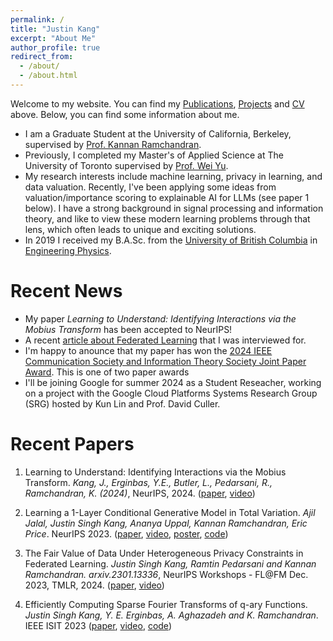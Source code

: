 ```yaml
---
permalink: /
title: "Justin Kang"
excerpt: "About Me"
author_profile: true
redirect_from: 
  - /about/
  - /about.html
---
```

Welcome to my website. You can find my <a href='publications'>Publications</a>, <a href='portfolio'>Projects</a> and <a href='files/Resume.pdf'>CV</a> above. Below, you can find some information about me.

* I am a Graduate Student at the University of California, Berkeley, supervised by <a href='https://people.eecs.berkeley.edu/~kannanr'>Prof. Kannan Ramchandran</a>.
* Previously, I completed my Master's of Applied Science at The University of Toronto supervised by <a href='https://www.comm.utoronto.ca/~weiyu/'>Prof. Wei Yu</a>.
* My research interests include machine learning, privacy in learning, and data valuation. Recently, I've been applying some ideas from valuation/importance scoring to explainable AI for LLMs (see paper 1 below). I have a strong background in signal processing and information theory, and like to view these modern learning problems through that lens, which often leads to unique and exciting solutions.
* In 2019 I received my B.A.Sc. from the <a href='https://www.ubc.ca/'>University of British Columbia</a> in <a href="https://www.engphys.ubc.ca/">Engineering Physics</a>.

Recent News
======

* My paper *Learning to Understand: Identifying Interactions via the Mobius Transform* has been accepted to NeurIPS!
* A recent <a href="https://builtin.com/articles/what-is-federated-learning">article about Federated Learning</a> that I was interviewed for.
* I'm happy to anounce that my paper has won the <a href="https://www.itsoc.org/news/recipients-2024-ieee-communication-society-and-information-theory-society-joint-paper-award">2024 IEEE Communication Society and Information Theory Society Joint Paper Award</a>. This is one of two paper awards
* I'll be joining Google for summer 2024 as a Student Reseacher, working on a project with the Google Cloud Platforms Systems Research Group (SRG) hosted by Kun Lin and Prof. David Culler.


Recent Papers
======

1. Learning to Understand: Identifying Interactions via the Mobius Transform. *Kang, J., Erginbas, Y.E., Butler, L., Pedarsani, R., Ramchandran, K. (2024)*, NeurIPS, 2024. (<a href="https://arxiv.org/abs/2402.02631">paper</a>, <a href="https://www.youtube.com/watch?v=5-OHk25H1mE">video</a>) 

2. Learning a 1-Layer Conditional Generative Model in Total Variation. *Ajil Jalal, Justin Singh Kang, Ananya Uppal, Kannan Ramchandran, Eric Price*. NeurIPS 2023. (<a href='https://openreview.net/forum?id=wImYhdu4VF'>paper</a>, <a href='https://nips.cc/virtual/2023/poster/70066'>video</a>, <a href='https://nips.cc/media/PosterPDFs/NeurIPS%202023/70066.png?t=1702321855.5320883'>poster</a>, <a href='https://github.com/basics-lab/learningGenerativeModels'>code</a>)

3. The Fair Value of Data Under Heterogeneous Privacy Constraints in Federated Learning. *Justin Singh Kang, Ramtin Pedarsani and Kannan Ramchandran. arxiv.2301.13336*, NeurIPS Workshops - FL@FM Dec. 2023, TMLR, 2024. (<a href='https://arxiv.org/abs/2301.13336'>paper</a>, <a href='https://www.youtube.com/watch?v=S_DBTIlaodE'>video</a>)

4. Efficiently Computing Sparse Fourier Transforms of q-ary Functions. *Justin Singh Kang, Y. E. Erginbas, A. Aghazadeh and K. Ramchandran*. IEEE ISIT 2023 (<a href='https://ieeexplore.ieee.org/document/10206686'>paper</a>, <a href='https://www.youtube.com/watch?v=_UgRE1iSrzY&t=2s'>video</a>, <a href='https://github.com/basics-lab/qsft'>code</a>)
